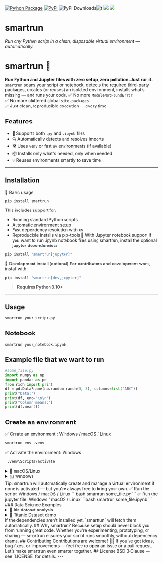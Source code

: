 
[![Python Package](https://github.com/SermetPekin/smartrun/actions/workflows/python-package.yml/badge.svg?2)](https://github.com/SermetPekin/smartrun/actions/workflows/python-package.yml)
[![PyPI](https://img.shields.io/pypi/v/smartrun)](https://img.shields.io/pypi/v/smartrun) ![PyPI Downloads](https://static.pepy.tech/badge/smartrun?2)![t](https://img.shields.io/badge/status-maintained-yellow.svg) [![](https://img.shields.io/github/license/SermetPekin/smartrun.svg)](https://github.com/SermetPekin/smartrun/blob/master/LICENSE.md) [![](https://img.shields.io/badge/python-3.10+-blue.svg)](https://www.python.org/downloads/) 
# smartrun
*Run any Python script in a clean, disposable virtual environment — automatically.*
# smartrun 🚀
**Run Python and Jupyter files with zero setup, zero pollution. Just run it.**
`smartrun` scans your script or notebook, detects the required third-party packages, creates (or reuses) an isolated environment, installs what’s missing — and runs your code.
✅ No more `ModuleNotFoundError`  
✅ No more cluttered global `site-packages`  
✅ Just clean, reproducible execution — every time
## Features
- 🧪 Supports both `.py` and `.ipynb` files
- 🔍 Automatically detects and resolves imports
- 🛠️ Uses `venv` or fast `uv` environments (if available)
- 📦 Installs only what's needed, only when needed
- 💡 Reuses environments smartly to save time
---
## Installation
🔹 Basic usage
```bash
pip install smartrun
```
This includes support for:
- Running standard Python scripts
- Automatic environment setup
- Fast dependency resolution with uv
- Reproducible installs via pip-tools
🔹 With Jupyter notebook support
If you want to run .ipynb notebook files using smartrun, install the optional jupyter dependencies:
```bash
pip install "smartrun[jupyter]"
```
🔹 Development install (optional)
For contributors and development work, install with:
```bash
pip install "smartrun[dev,jupyter]"
```
> **Requires Python 3.10+**
---
## Usage
```bash
smartrun your_script.py
```
## Notebook
```bash
smartrun your_notebook.ipynb
```
## Example file that we want to run
```python
#some_file.py
import numpy as np
import pandas as pd
from rich import print 
df = pd.DataFrame(np.random.randn(5, 3), columns=list("ABC"))
print("Data:")
print(df, end="\n\n")
print("Column means:")
print(df.mean())
```
## Create an environment 
✅ Create an environment : Windows / macOS / Linux
```bash
smartrun env .venv
```
✅ Activate the environment:
Windows
```bash
 .venv\Scripts\activate
```
<details>
 <summary>🐧 macOS/Linux</summary> 
✅ Activate the environment: macOS/Linux
```bash
 source .venv/bin/activate
```
</details> 
<details>
  <summary>🪟 Windows</summary>
  ✅ Activate the environment:
Windows
```bash
.venv\Scripts\activate
```
</details> 
Tip: smartrun will automatically create and manage a virtual environment if none is activated — but you're always free to bring your own.
✅ Run the script: Windows / macOS / Linux
```bash
 smartrun some_file.py
```
✅ Run the jupyter file: Windows / macOS / Linux
```bash
 smartrun some_file.ipynb
```
### Data Science Examples
<details><summary>🌸 Iris dataset analysis</summary>
```python 
# iris.py
import seaborn as sns
import pandas as pd
import matplotlib.pyplot as plt
# Load data
df = sns.load_dataset('iris')
# Show first few rows and summary
print(df.head(), end="\n\n")
print(df.describe(), end="\n\n")
# Plot pairwise relationships
sns.pairplot(df, hue='species')
plt.savefig('iris_pairplot.png')
```
```bash
smartrun iris.py
```
</details> 
<details><summary>🐼 Titanic Dataset demo</summary>
```python
# titanic.ipynb
import pandas as pd
import seaborn as sns
import matplotlib.pyplot as plt
# Load dataset from GitHub
url = 'https://raw.githubusercontent.com/datasciencedojo/datasets/master/titanic.csv'
df = pd.read_csv(url)
# Basic stats
print(df[['Survived', 'Pclass', 'Sex']].groupby(['Pclass', 'Sex']).mean())
# Plot survival by class
sns.countplot(data=df, x='Pclass', hue='Survived')
plt.title('Survival Count by Passenger Class')
plt.savefig('titanic_survival_by_class.png')
print("Saved plot → titanic_survival_by_class.png")
```
```bash
smartrun titanic.ipynb
```
</details> 
If the dependencies aren’t installed yet, `smartrun` will fetch them automatically.
## Why smartrun?
Because setup should never block you from running great code.
Whether you're experimenting, prototyping, or sharing — smartrun ensures your script runs smoothly, without dependency drama.
## Contributing
Contributions are welcome! 🧑‍💻
If you’ve got ideas, bug fixes, or improvements — feel free to open an issue or a pull request. Let’s make smartrun even smarter together.
## License
BSD 3‑Clause — see `LICENSE` for details.  
---
